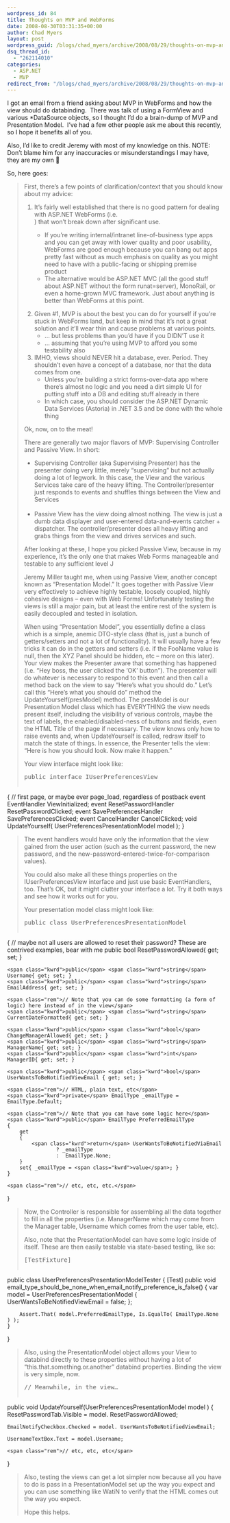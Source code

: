 ```yaml
---
wordpress_id: 84
title: Thoughts on MVP and WebForms
date: 2008-08-30T03:31:35+00:00
author: Chad Myers
layout: post
wordpress_guid: /blogs/chad_myers/archive/2008/08/29/thoughts-on-mvp-and-webforms.aspx
dsq_thread_id:
  - "262114010"
categories:
  - ASP.NET
  - MVP
redirect_from: "/blogs/chad_myers/archive/2008/08/29/thoughts-on-mvp-and-webforms.aspx/"
---
```

I got an email from a friend asking about MVP in WebForms and how the view should do databinding.&#160; There was talk of using a FormView and various *DataSource objects, so I thought I’d do a brain-dump of MVP and Presentation Model.&#160; I’ve had a few other people ask me about this recently, so I hope it benefits all of you.

Also, I’d like to credit Jeremy with most of my knowledge on this. NOTE: Don’t blame him for any inaccuracies or misunderstandings I may have, they are my own 🙂

So, here goes:

> First, there’s a few points of clarification/context that you should know about my advice:
> 
>   1. It’s fairly well established that there is no good pattern for dealing with ASP.NET WebForms (i.e. <form runat=server>) that won’t break down after significant use. 
>       * If you’re writing internal/intranet line-of-business type apps and you can get away with lower quality and poor usability, WebForms are good enough because you can bang out apps pretty fast without as much emphasis on quality as you might need to have with a public-facing or shipping premise product&#160;&#160; 
>       * The alternative would be ASP.NET MVC (all the good stuff about ASP.NET without the form runat=server), MonoRail, or even a home-grown MVC framework. Just about anything is better than WebForms at this point. 
>   2. Given #1, MVP is about the best you can do for yourself if you’re stuck in WebForms land, but keep in mind that it’s not a great solution and it’ll wear thin and cause problems at various points.&#160; 
>       * … but less problems than you’d have if you DIDN’T use it 
>       * … assuming that you’re using MVP to afford you some testability also 
>   3. IMHO, views should NEVER hit a database, ever. Period. They shouldn’t even have a concept of a database, nor that the data comes from one. 
>       * Unless you’re building a strict forms-over-data app where there’s almost no logic and you need a dirt simple UI for putting stuff into a DB and editing stuff already in there 
>       * In which case, you should consider the ASP.NET Dynamic Data Services (Astoria) in .NET 3.5 and be done with the whole thing 
> 
> Ok, now, on to the meat!
> 
> There are generally two major flavors of MVP: Supervising Controller and Passive View. In short:
> 
>   * Supervising Controller (aka Supervising Presenter) has the presenter doing very little, merely “supervising” but not actually doing a lot of legwork. In this case, the View and the various Services take care of the heavy lifting. The Controller/presenter just responds to events and shuffles things between the View and Services&#160;   
>     &#160;
>   * Passive View has the view doing almost nothing. The view is just a dumb data displayer and user-entered data-and-events catcher + dispatcher. The controller/presenter does all heavy lifting and grabs things from the view and drives services and such. 
> 
> After looking at these, I hope you picked Passive View, because in my experience, it’s the only one that makes Web Forms manageable and testable to any sufficient level J
> 
> Jeremy Miller taught me, when using Passive View, another concept known as “Presentation Model.” It goes together with Passive View very effectively to achieve highly testable, loosely coupled, highly cohesive designs – even with Web Forms! Unfortunately testing the views is still a major pain, but at least the entire rest of the system is easily decoupled and tested in isolation.
> 
> When using “Presentation Model”, you essentially define a class which is a simple, anemic DTO-style class (that is, just a bunch of getters/setters and not a lot of functionality). It will usually have a few tricks it can do in the getters and setters (i.e. if the FooName value is null, then the XYZ Panel should be hidden, etc – more on this later). Your view makes the Presenter aware that something has happened (i.e. “Hey boss, the user clicked the ‘OK’ button”). The presenter will do whatever is necessary to respond to this event and then call a method back on the view to say “Here’s what you should do.” Let’s call this “Here’s what you should do” method the UpdateYourself(presModel) method. The presModel is our Presentation Model class which has EVERYTHING the view needs present itself, including the visibility of various controls, maybe the text of labels, the enabled/disabled-ness of buttons and fields, even the HTML Title of the page if necessary. The view knows only how to raise events and, when UpdateYourself is called, redraw itself to match the state of things. In essence, the Presenter tells the view: “Here is how you should look. Now make it happen.”
> 
> Your view interface might look like: 
> 
> <div class="csharpcode-wrapper">
>   <pre><span class="kwrd">public</span> <span class="kwrd">interface</span> IUserPreferencesView
{
    <span class="rem">// first page, or maybe ever page_load, regardless of postback</span>
    <span class="kwrd">event</span> EventHandler ViewInitialized; 
    <span class="kwrd">event</span> ResetPasswordHandler ResetPasswordClicked;
    <span class="kwrd">event</span> SavePreferencesHandler SavePreferencesClicked;
    <span class="kwrd">event</span> CancelHandler CancelClicked;
    <span class="kwrd">void</span> UpdateYourself( UserPreferencesPresentationModel model );
}</pre></p>
> </div>
> 
> The event handlers would have only the information that the view gained from the user action (such as the current password, the new password, and the new-password-entered-twice-for-comparison values).
> 
> You could also make all these things properties on the IUserPreferencesView interface and just use basic EventHandlers, too. That’s OK, but it might clutter your interface a lot. Try it both ways and see how it works out for you.
> 
> Your presentation model class might look like:
> 
> <div class="csharpcode-wrapper">
>   <pre><span class="kwrd">public</span> <span class="kwrd">class</span> UserPreferencesPresentationModel
{
    <span class="rem">// maybe not all users are allowed to reset their password? These are contrived examples, bear with me</span>
    <span class="kwrd">public</span> <span class="kwrd">bool</span> ResetPasswordAllowed{ get; set; }                    

    <span class="kwrd">public</span> <span class="kwrd">string</span> Username{ get; set; }
    <span class="kwrd">public</span> <span class="kwrd">string</span> EmailAddress{ get; set; }

    <span class="rem">// Note that you can do some formatting (a form of logic) here instead of in the view</span>
    <span class="kwrd">public</span> <span class="kwrd">string</span> CurrentDateFormatted{ get; set; }

    <span class="kwrd">public</span> <span class="kwrd">bool</span> ChangeManagerAllowed{ get; set; }
    <span class="kwrd">public</span> <span class="kwrd">string</span> ManagerName{ get; set; }
    <span class="kwrd">public</span> <span class="kwrd">int</span> ManagerID{ get; set; }    

    <span class="kwrd">public</span> <span class="kwrd">bool</span> UserWantsToBeNotifiedViewEmail { get; set; }

    <span class="rem">// HTML, plain text, etc</span>
    <span class="kwrd">private</span> EmailType _emailType = EmailType.Default;

    <span class="rem">// Note that you can have some logic here</span>
    <span class="kwrd">public</span> EmailType PreferredEmailType 
    {
        get
        { 
            <span class="kwrd">return</span> UserWantsToBeNotifiedViaEmail 
                    ? _emailType
                    :  EmailType.None;
        }
        set{ _emailType = <span class="kwrd">value</span>; }
    }

    <span class="rem">// etc, etc, etc.</span>
}</pre></p>
> </div>
> 
> Now, the Controller is responsible for assembling all the data together to fill in all the properties (i.e. ManagerName which may come from the Manager table, Username which comes from the user table, etc).
> 
> Also, note that the PresentationModel can have some logic inside of itself. These are then easily testable via state-based testing, like so:
> 
> <div class="csharpcode-wrapper">
>   <pre>[TestFixture]
<span class="kwrd">public</span> <span class="kwrd">class</span> UserPreferencesPresentationModelTester
{
    [Test]
    <span class="kwrd">public</span> <span class="kwrd">void</span>  email_type_should_be_none_when_email_notify_preference_is_false()
    {
        var model = UserPreferencesPresentationModel
        {
            UserWantsToBeNotifiedViewEmail = <span class="kwrd">false</span>;
        };

        Assert.That( model.PreferredEmailType, Is.EqualTo( EmailType.None ) );
    }
}</pre></p>
> </div>
> 
> Also, using the PresentationModel object allows your View to databind directly to these properties without having a lot of “this.that.something.or.another” databind properties. Binding the view is very simple, now.
> 
> <div class="csharpcode-wrapper">
>   <pre><span class="rem">// Meanwhile, in the view…</span>
<span class="kwrd">public</span> <span class="kwrd">void</span>  UpdateYourself(UserPreferencesPresentationModel model )
{
    ResetPasswordTab.Visible = model. ResetPasswordAllowed;
    
    EmailNotifyCheckbox.Checked = model. UserWantsToBeNotifiedViewEmail;
    
    UsernameTextBox.Text = model.Username;

    <span class="rem">// etc, etc, etc</span>
}</pre></p>
> </div>
> 
> Also, testing the views can get a lot simpler now because all you have to do is pass in a PresentationModel set up the way you expect and you can use something like WatiN to verify that the HTML comes out the way you expect.
> 
> Hope this helps.